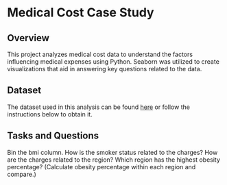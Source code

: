 # Medical Cost Case Study

## Overview
This project analyzes medical cost data to understand the factors influencing medical expenses using Python. Seaborn was utilized to create visualizations that aid in answering key questions related to the data.

## Dataset
The dataset used in this analysis can be found [here](link-to-dataset-source) or follow the instructions below to obtain it.

## Tasks and Questions
Bin the bmi column.
How is the smoker status related to the charges?
How are the charges related to the region?
Which region has the highest obesity percentage? (Calculate obesity percentage within each region and compare.)
